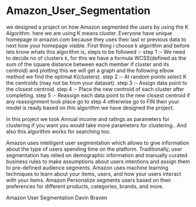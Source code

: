 # Amazon_User_Segmentation
we designed a project on how Amazon segmented the users by using the K Algorithm.
here we are using K means cluster.
Everyone have unique homepage in amazon.com because they uses their last or previous data to next how your homepage visible.
First thing i choose k algorithm and before lets know whats this algorithm is,
steps to be followed :-
step 1 :- We need to decide no of clusters k, for this we have a formula WCSS(defined as the sum of the square distance between each member if cluster and its centroid) and plotting this we will get a graph and the following elbow method we find the optimal K(clusters).
step 2 :- At random points select K the centroids (may not be from your dataset).
step 3 :- Assign data point to the closest centroid.
step 4 :- Place the new centroid of each cluster after completing.
step 5 :- Reassign each data point to the new closest centroid if any reassignment took place go to step 4 otherwise go to FIN then your model is ready based on this algorithm we have designed the project.

In this project we took Annual income and ratings as parameters for clustering if you want you would take more parameters for clustering..
And also this algorithm works for searching too.

Amazon uses intelligent user segmentation which allows to give information about the type of users spending time on the platform. Traditionally, user segmentation has relied on demographic information and manually curated business rules to make assumptions about users intentions and assign them to pre-defined audience segments. Amazon uses machine learning techniques to learn about your items, users, and how your users interact with your items. Amazon Personalize segments users based on their preferences for different products, categories, brands, and more.

Amazon User Segmentation 
Davin Braven
